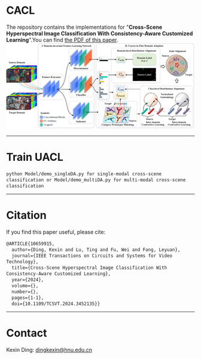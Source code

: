 # CACL
The repository contains the implementations for "**Cross-Scene Hyperspectral Image Classification With Consistency-Aware Customized Learning**".You can find [the PDF of this paper](https://ieeexplore.ieee.org/document/10659915).
![CACL](https://github.com/Ding-Kexin/IEEE_TCSVT_CACL/blob/main/CACL_framework.jpg)
****
# Train UACL
``` 
python Model/demo_singleDA.py for single-modal cross-scene classification or Model/demo_multiDA.py for multi-modal cross-scene classification
``` 
****
# Citation
If you find this paper useful, please cite:
```
@ARTICLE{10659915,
  author={Ding, Kexin and Lu, Ting and Fu, Wei and Fang, Leyuan},
  journal={IEEE Transactions on Circuits and Systems for Video Technology}, 
  title={Cross-Scene Hyperspectral Image Classification With Consistency-Aware Customized Learning}, 
  year={2024},
  volume={},
  number={},
  pages={1-1},
  doi={10.1109/TCSVT.2024.3452135}}
```
****
# Contact
Kexin Ding: [dingkexin@hnu.edu.cn](dingkexin@hnu.edu.cn)
